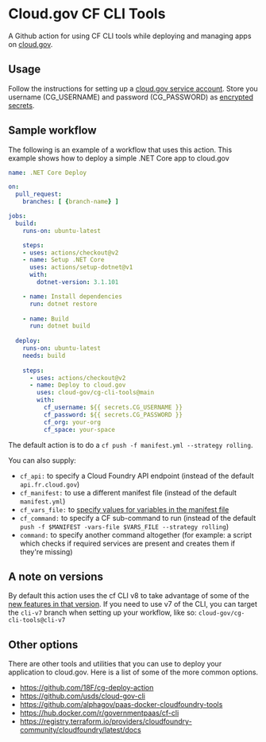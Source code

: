 # Cloud.gov CF CLI Tools

A Github action for using CF CLI tools while deploying and managing apps on [cloud.gov](https://cloud.gov).

## Usage

Follow the instructions for setting up a [cloud.gov service account](https://cloud.gov/docs/services/cloud-gov-service-account/). Store you username (CG_USERNAME) and password (CG_PASSWORD) as [encrypted secrets](https://help.github.com/en/actions/configuring-and-managing-workflows/creating-and-storing-encrypted-secrets).

## Sample workflow

The following is an example of a workflow that uses this action. This example shows how to deploy a simple .NET Core app to cloud.gov

```yml
name: .NET Core Deploy

on:
  pull_request:
    branches: [ {branch-name} ]

jobs:
  build:
    runs-on: ubuntu-latest

    steps:
    - uses: actions/checkout@v2
    - name: Setup .NET Core
      uses: actions/setup-dotnet@v1
      with:
        dotnet-version: 3.1.101

    - name: Install dependencies
      run: dotnet restore
      
    - name: Build
      run: dotnet build
      
  deploy:
    runs-on: ubuntu-latest
    needs: build
    
    steps:
      - uses: actions/checkout@v2
      - name: Deploy to cloud.gov
        uses: cloud-gov/cg-cli-tools@main
        with:
          cf_username: ${{ secrets.CG_USERNAME }}
          cf_password: ${{ secrets.CG_PASSWORD }}
          cf_org: your-org
          cf_space: your-space

```

The default action is to do a `cf push -f manifest.yml --strategy rolling`.

You can also supply:

- `cf_api:` to specify a Cloud Foundry API endpoint (instead of the default `api.fr.cloud.gov`)
- `cf_manifest:` to use a different manifest file (instead of the default `manifest.yml`)
- `cf_vars_file:` to [specify values for variables in the manifest file](https://docs.cloudfoundry.org/devguide/deploy-apps/manifest-attributes.html#variable-substitution)
- `cf_command:` to specify a CF sub-command to run (instead of the default `push -f $MANIFEST -vars-file $VARS_FILE --strategy rolling`)
- `command:` to specify another command altogether (for example: a script which checks if required services are present and creates them if they're missing)

## A note on versions

By default this action uses the cf CLI v8 to take advantage of some of the [new features in that version](https://docs.cloudfoundry.org/cf-cli/v8.html#new-workflows). If you need to use v7 of the CLI, you can target the `cli-v7` branch when setting up your workflow, like so: `cloud-gov/cg-cli-tools@cli-v7`

## Other options

There are other tools and utilities that you can use to deploy your application to cloud.gov. Here is a list of some of the more common options.

- <https://github.com/18F/cg-deploy-action>
- <https://github.com/usds/cloud-gov-cli>
- <https://github.com/alphagov/paas-docker-cloudfoundry-tools>
- <https://hub.docker.com/r/governmentpaas/cf-cli>
- <https://registry.terraform.io/providers/cloudfoundry-community/cloudfoundry/latest/docs>
